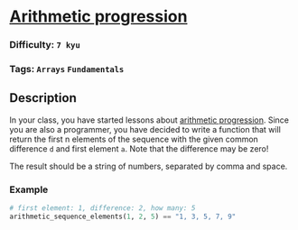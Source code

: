 # [Arithmetic progression](https://www.codewars.com/kata/55caf1fd8063ddfa8e000018)

### Difficulty: `7 kyu`

### Tags: `Arrays` `Fundamentals`

## Description

In your class, you have started lessons about [arithmetic progression](https://en.wikipedia.org/wiki/Arithmetic_progression). Since you are also a programmer, you have decided to write a function that will return the first n elements of the sequence with the given common difference `d` and first element `a`. Note that the difference may be zero!

The result should be a string of numbers, separated by comma and space.

### Example

```py
# first element: 1, difference: 2, how many: 5
arithmetic_sequence_elements(1, 2, 5) == "1, 3, 5, 7, 9"
```